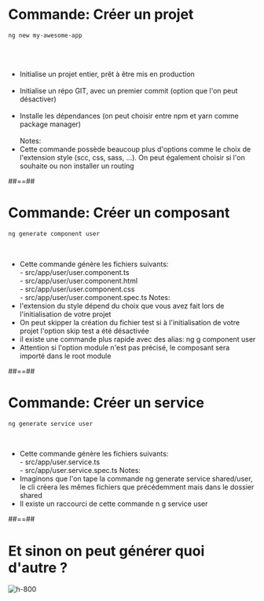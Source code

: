 <!-- .slide: class="with-code inconsolata" -->

# Commande: Créer un projet

```sh
ng new my-awesome-app
```

<!-- .element: class="big-code" -->

<br><br>

-   Initialise un projet entier, prêt à être mis en production <br><br>
-   Initialise un répo GIT, avec un premier commit (option que l'on peut désactiver)<br><br>
-   Installe les dépendances (on peut choisir entre npm et yarn comme package manager)<br><br>
    Notes:
-   Cette commande possède beaucoup plus d'options comme le choix de l'extension style (scc, css, sass, ...). On peut également choisir si l'on souhaite ou non installer un routing

##==##

<!-- .slide: class="with-code inconsolata" -->

# Commande: Créer un composant

```sh
ng generate component user
```

<!-- .element: class="big-code" -->
<br>

-   Cette commande génère les fichiers suivants:<br> - src/app/user/user.component.ts<br> - src/app/user/user.component.html<br> - src/app/user/user.component.css<br> - src/app/user/user.component.spec.ts
    Notes:
-   l'extension du style dépend du choix que vous avez fait lors de l'initialisation de votre projet
-   On peut skipper la création du fichier test si à l'initialisation de votre projet l'option skip test a été désactivée
-   il existe une commande plus rapide avec des alias: ng g component user
-   Attention si l'option module n'est pas précisé, le composant sera importé dans le root module

##==##

<!-- .slide: class="with-code inconsolata" -->

# Commande: Créer un service

```sh
ng generate service user
```

<!-- .element: class="big-code" -->

<br>

-   Cette commande génère les fichiers suivants:<br> - src/app/user.service.ts<br> - src/app/user.service.spec.ts
    Notes:
-   Imaginons que l'on tape la commande ng generate service shared/user, le cli créera les mêmes fichiers que précédemment mais dans le dossier shared
-   Il existe un raccourci de cette commande n g service user

##==##

<!-- .slide: class="full-center"  -->
# Et sinon on peut générer quoi d'autre ? 

![h-800](assets/images/school/cli/generate_helper.png)
